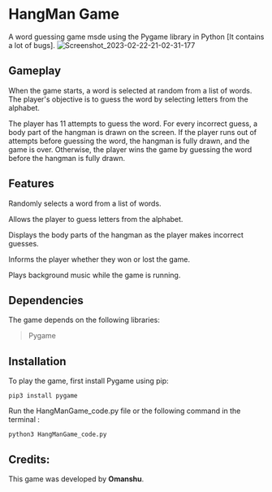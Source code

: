 # HangMan Game 
A word guessing game msde using the Pygame library in Python [It contains a lot of bugs].
![Screenshot_2023-02-22-21-02-31-177](https://user-images.githubusercontent.com/114089324/220672044-da108c0b-23a2-48c7-a5da-914c91ac1bef.jpeg)
## Gameplay

When the game starts, a word is selected at random from a list of words. The player's objective is to guess the word by selecting letters from the alphabet.

The player has 11 attempts to guess the word. For every incorrect guess, a body part of the hangman is drawn on the screen. If the player runs out of attempts before guessing the word, the hangman is fully drawn, and the game is over. Otherwise, the player wins the game by guessing the word before the hangman is fully drawn.

## Features

Randomly selects a word from a list of words.

Allows the player to guess letters from the alphabet.

Displays the body parts of the hangman as the player makes incorrect guesses.

Informs the player whether they won or lost the game.

Plays background music while the game is running.

## Dependencies

The game depends on the following libraries:

> Pygame

## Installation

To play the game, first install Pygame using pip:
```
pip3 install pygame
```
Run the HangManGame_code.py file or the following command in the terminal :
```
python3 HangManGame_code.py
```

## Credits:
This game was developed by **Omanshu**.
